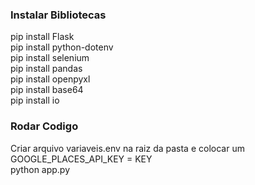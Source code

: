 ### Instalar Bibliotecas
pip install Flask<br>
pip install python-dotenv<br>
pip install selenium<br>
pip install pandas<br>
pip install openpyxl<br>
pip install base64<br>
pip install io<br>


### Rodar Codigo
Criar arquivo variaveis.env na raiz da pasta e colocar um GOOGLE_PLACES_API_KEY = KEY<br>
python app.py